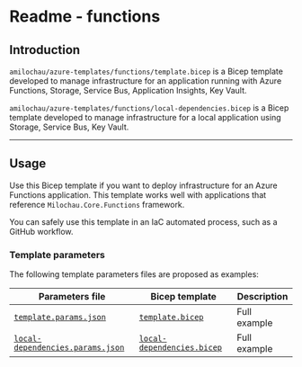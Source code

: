 # Readme - functions

## Introduction

`amilochau/azure-templates/functions/template.bicep` is a Bicep template developed to manage infrastructure for an application running with Azure Functions, Storage, Service Bus, Application Insights, Key Vault.

`amilochau/azure-templates/functions/local-dependencies.bicep` is a Bicep template developed to manage infrastructure for a local application using Storage, Service Bus, Key Vault.

---

## Usage

Use this Bicep template if you want to deploy infrastructure for an Azure Functions application. This template works well with applications that reference `Milochau.Core.Functions` framework.

You can safely use this template in an IaC automated process, such as a GitHub workflow.

### Template parameters

The following template parameters files are proposed as examples:

| Parameters file | Bicep template | Description |
| --------------- | -------------- | ----------- |
| [`template.params.json`](./template.params.json) | [`template.bicep`](./template.bicep) | Full example |
| [`local-dependencies.params.json`](./local-dependencies.params.json) | [`local-dependencies.bicep`](./local-dependenciesd.bicep) | Full example |
